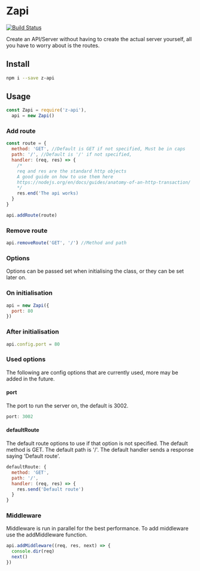 # Zapi

[![Build Status](https://travis-ci.org/imzacm/Zapi.svg?branch=master)](https://travis-ci.org/imzacm/Zapi)

Create an API/Server without having to create the actual server yourself, all you have to worry about is the routes.
## Install
```sh
npm i --save z-api
```
## Usage
```js
const Zapi = require('z-api'),
  api = new Zapi()
```

### Add route
```js
const route = {
  method: 'GET', //Default is GET if not specified, Must be in caps
  path: '/', //Default is '/' if not specified,
  handler: (req, res) => {
    /*
    req and res are the standard http objects
    A good guide on how to use them here
    https://nodejs.org/en/docs/guides/anatomy-of-an-http-transaction/
    */
    res.end('The api works)
  }
}

api.addRoute(route)
```

### Remove route
```js
api.removeRoute('GET', '/') //Method and path
```

### Options
Options can be passed set when initialising the class, or they can be set later on.
### On initialisation
```js
api = new Zapi({
  port: 80
})
```
### After initialisation
```js
api.config.port = 80
```

### Used options
The following are config options that are currently used, more may be added in the future.

#### port
The port to run the server on, the default is 3002.
```js
port: 3002
```

#### defaultRoute
The default route options to use if that option is not specified.
The default method is GET.
The default path is '/'.
The default handler sends a response saying 'Default route'.
```js
defaultRoute: {
  method: 'GET',
  path: '/',
  handler: (req, res) => {
    res.send('Default route')
  }
}
```
### Middleware
Middleware is run in parallel for the best performance.
To add middleware use the addMiddleware function.
```js
api.addMiddleware((req, res, next) => {
  console.dir(req)
  next()
})
```